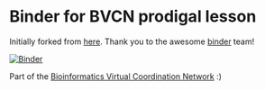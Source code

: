 # Binder for BVCN prodigal lesson

Initially forked from [here](https://github.com/binder-examples/conda). Thank you to the awesome [binder](https://mybinder.org/) team!

[![Binder](https://mybinder.org/badge_logo.svg)](https://mybinder.org/v2/gh/AstrobioMike/bvcn-prodigal-binder/master?urlpath=lab)

Part of the [Bioinformatics Virtual Coordination Network](https://biovcnet.github.io/) :)
